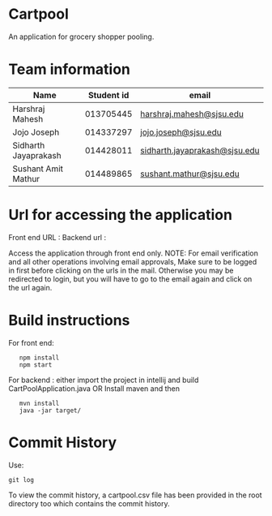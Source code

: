 # Cartpool
An application for grocery shopper pooling.

# Team information
| Name | Student id | email |
|------|------------|-------|
| Harshraj Mahesh | 013705445 | harshraj.mahesh@sjsu.edu |
| Jojo Joseph | 014337297 | jojo.joseph@sjsu.edu |
| Sidharth Jayaprakash | 014428011 | sidharth.jayaprakash@sjsu.edu |
| Sushant Amit Mathur | 014489865 | sushant.mathur@sjsu.edu |

# Url for accessing the application

Front end URL : 
Backend url : 

Access the application through front end only. 
NOTE: For email verification and all other operations involving email approvals, Make sure to be logged in first before clicking on the urls in the mail. Otherwise you may be redirected to login, but you will have to go to the email again and click on the url again.

# Build instructions
For front end: 
``` cd client
   npm install
   npm start
```
For backend : either import the project in intellij and build CartPoolApplication.java OR Install maven and then
``` cd server
   mvn install
   java -jar target/
```
# Commit History

Use:

```
git log
```
To view the commit history, a cartpool.csv file has been provided in the root directory too which contains the commit history.
